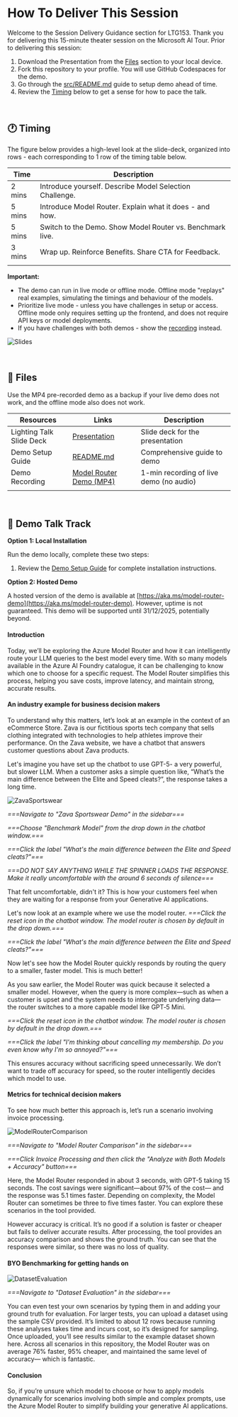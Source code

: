 # How To Deliver This Session

Welcome to the Session Delivery Guidance section for LTG153. Thank you for delivering this 15-minute theater session on the Microsoft AI Tour. Prior to delivering this session:

1. Download the Presentation from the [Files](#-files) section to your local device.
1. Fork this repository to your profile. You will use GitHub Codespaces for the demo.
1. Go through the [src/README.md](../src/README.md) guide to setup demo ahead of time.
1. Review the [Timing](#-timing) below to get a sense for how to pace the talk.

<br/>

## 🕐 Timing

The figure below provides a high-level look at the slide-deck, organized into rows - each corresponding to 1 row of the timing table below.

| Time        | Description 
--------------|-------------
2 mins | Introduce yourself. Describe Model Selection Challenge.
5 mins | Introduce Model Router. Explain what it does - and how.
5 mins | Switch to the Demo. Show Model Router vs. Benchmark live.
3 mins | Wrap up. Reinforce Benefits. Share CTA for Feedback.
| | |

**Important:** 
- The demo can run in live mode or offline mode. Offline mode "replays" real examples, simulating the timings and behaviour of the models.
- Prioritize live mode - unless you have challenges in setup or access. Offline mode only requires setting up the frontend, and does not require API keys or model deployments.
- If you have challenges with both demos - show the [recording](./assets/model-router-demo.mp4) instead.


![Slides](./assets/talk-outline.png)

<br/>

## 📁 Files

Use the MP4 pre-recorded demo as a backup if your live demo does not work, and the offline mode also does not work.

| Resources          | Links                            | Description |
|-------------------|----------------------------------|-------------------|
| Lighting Talk Slide Deck      |  [Presentation](https://aka.ms/AAxxqqe)  | Slide deck for the presentation |
| Demo Setup Guide | [README.md](../src/README.md) | Comprehensive guide to demo |
| Demo Recording | [Model Router Demo (MP4)](./assets/model-router-demo.mp4) | 1-min recording of live demo (no audio) |
| | |

<br/>


## 🚀 Demo Talk Track



**Option 1: Local Installation**

Run the demo locally, complete these two steps:
1. Review the [Demo Setup Guide](./../src/README.md) for complete installation instructions.

**Option 2: Hosted Demo**

A hosted version of the demo is available at [https://aka.ms/model-router-demo](https://aka.ms/model-router-demo). However, uptime is not guaranteed. This demo will be supported until 31/12/2025, potentially beyond.

#### Introduction
Today, we’ll be exploring the Azure Model Router and how it can intelligently route your LLM queries to the best model every time. With so many models available in the Azure AI Foundry catalogue, it can be challenging to know which one to choose for a specific request. The Model Router simplifies this process, helping you save costs, improve latency, and maintain strong, accurate results.

#### An industry example for business decision makers
To understand why this matters, let’s look at an example in the context of an eCommerce Store. Zava is our fictitious sports tech company that sells clothing integrated with technologies to help athletes improve their performance. On the Zava website, we have a chatbot that answers customer questions about Zava products.

Let's imagine you have set up the chatbot to use GPT-5- a very powerful, but slower LLM. When a customer asks a simple question like, “What’s the main difference between the Elite and Speed cleats?”, the response takes a long time.

![ZavaSportswear](./assets/ZavaSportswear.png)

_===Navigate to "Zava Sportswear Demo" in the sidebar===_

_===Choose "Benchmark Model" from the drop down in the chatbot window.===_

_===Click the label "What's the main difference between the Elite and Speed cleats?"===_

_===DO NOT SAY ANYTHING WHILE THE SPINNER LOADS THE RESPONSE. Make it really uncomfortable with the around 6 seconds of silence===_

That felt uncomfortable, didn't it? This is how your customers feel when they are waiting for a response from your Generative AI applications.

Let's now look at an example where we use the model router.
_===Click the reset icon in the chatbot window. The model router is chosen by default in the drop down.===_

_===Click the label "What's the main difference between the Elite and Speed cleats?"===_

Now let's see how the Model Router quickly responds by routing the query to a smaller, faster model. This is much better!

As you saw earlier, the Model Router was quick because it selected a smaller model. However, when the query is more complex—such as when a customer is upset and the system needs to interrogate underlying data— the router switches to a more capable model like GPT‑5 Mini. 

_===Click the reset icon in the chatbot window. The model router is chosen by default in the drop down.===_

_===Click the label "I'm thinking about cancelling my membership. Do you even know why I'm so annoyed?"===_

This ensures accuracy without sacrificing speed unnecessarily. We don’t want to trade off accuracy for speed, so the router intelligently decides which model to use.

#### Metrics for technical decision makers
To see how much better this approach is, let’s run a scenario involving invoice processing. 

![ModelRouterComparison](./assets/ModelRouterComparison.png)

_===Navigate to "Model Router Comparison" in the sidebar===_

_===Click Invoice Processing and then click the "Analyze with Both Models + Accuracy" button===_

Here, the Model Router responded in about 3 seconds, with GPT-5 taking 15 seconds. The cost savings were significant—about 97% of the cost— and the response was 5.1 times faster. Depending on complexity, the Model Router can sometimes be three to five times faster. You can explore these scenarios in the tool provided. 

However accuracy is critical. It’s no good if a solution is faster or cheaper but fails to deliver accurate results. After processing, the tool provides an accuracy comparison and shows the ground truth. You can see that the responses were similar, so there was no loss of quality.

#### BYO Benchmarking for getting hands on

![DatasetEvaluation](./assets/DatasetEvaluation.png)

_===Navigate to "Dataset Evaluation" in the sidebar===_

You can even test your own scenarios by typing them in and adding your ground truth for evaluation. For larger tests, you can upload a dataset using the sample CSV provided. It’s limited to about 12 rows because running these analyses takes time and incurs cost, so it’s designed for sampling. Once uploaded, you’ll see results similar to the example dataset shown here. Across all scenarios in this repository, the Model Router was on average 76% faster, 95% cheaper, and maintained the same level of accuracy— which is fantastic.

#### Conclusion
So, if you’re unsure which model to choose or how to apply models dynamically for scenarios involving both simple and complex prompts, use the Azure Model Router to simplify building your generative AI applications.
